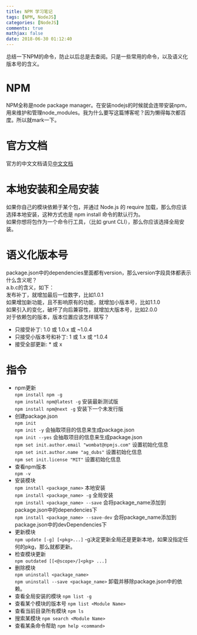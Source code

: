 ```yaml
---
title: NPM 学习笔记
tags: [NPM, NodeJS]
categories: [NodeJS]
comments: true
mathjax: false
date: 2018-06-30 01:12:40
---
```

总结一下NPM的命令，防止以后总是去查阅。只是一些常用的命令，以及语义化版本号的含义。  

<!-- more -->

# NPM
NPM全称是node package manager。在安装nodejs的时候就会连带安装npm，用来维护和管理node_modules。我为什么要写这篇博客呢？因为懒得每次都百度。所以就mark一下。  

# 官方文档
官方的中文文档请见[中文文档](https://www.npmjs.com.cn/)  

# 本地安装和全局安装
如果你自己的模块依赖于某个包，并通过 Node.js 的 require 加载，那么你应该选择本地安装，这种方式也是 npm install 命令的默认行为。  
如果你想将包作为一个命令行工具，（比如 grunt CLI），那么你应该选择全局安装。  

# 语义化版本号
package.json中的dependencies里面都有version，那么version字段具体都表示什么含义呢？  
a.b.c的含义，如下：  
发布补丁，就增加最后一位数字，比如1.0.1  
如果增加新功能，且不影响原有的功能，就增加小版本号，比如1.1.0  
如果引入的变化，破坏了向后兼容性，就增加大版本号，比如2.0.0  
对于依赖包的版本，版本位置应该怎样填写？  
* 只接受补丁: 1.0 或 1.0.x 或 ~1.0.4
* 只接受小版本号和补丁: 1 或 1.x 或 ^1.0.4
* 接受全部更新: * 或 x

# 指令
* npm更新  
  `npm install npm -g`  
  `npm install npm@latest -g` 安装最新测试版  
  `npm install npm@next -g` 安装下一个未发行版  
* 创建package.json  
  `npm init`  
  `npm init -y` 会抽取项目的信息来生成package.json  
  `npm init --yes` 会抽取项目的信息来生成package.json  
  `npm set init.author.email "wombat@npmjs.com"` 设置初始化信息  
  `npm set init.author.name "ag_dubs"` 设置初始化信息  
  `npm set init.license "MIT"` 设置初始化信息  
* 查看npm版本  
  `npm -v`  
* 安装模块  
  `npm install <package_name>` 本地安装  
  `npm install <package_name> -g` 全局安装  
  `npm install <package_name> --save` 会将package_name添加到package.json中的dependencies下  
  `npm install <package_name> --save-dev` 会将package_name添加到package.json中的devDependencies下  
* 更新模块  
  `npm update [-g] [<pkg>...]` -g决定更新全局还是更新本地，如果没指定任何的pkg，那么就都更新。  
* 检查模块更新  
  `npm outdated [[<@scope>/]<pkg> ...]`  
* 删除模块  
  `npm uninstall <package_name>`  
  `npm uninstall --save <package_name>` 卸载并移除package.json中的依赖。  
* 查看全局安装的模块
  `npm list -g`
* 查看某个模块的版本号
  `npm list <Module Name>`
* 查看当前目录所有模块
  `npm ls`
* 搜索某模块
  `npm search <Module Name>`
* 查看某条命令帮助
  `npm help <command>`
